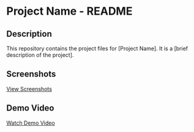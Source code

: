 # Project Name - README

## Description
This repository contains the project files for [Project Name]. It is a [brief description of the project].

## Screenshots
[View Screenshots](https://drive.google.com/drive/folders/193OmU169OdkotkutM8A68vayQ5t1EAZ5?usp=sharing)

## Demo Video
[Watch Demo Video](https://drive.google.com/drive/folders/193OmU169OdkotkutM8A68vayQ5t1EAZ5?usp=sharing)




